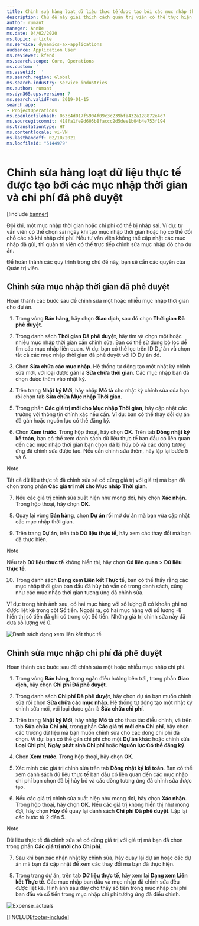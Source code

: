 ```yaml
---
title: Chỉnh sửa hàng loạt dữ liệu thực tế được tạo bởi các mục nhập thời gian và chi phí đã phê duyệt
description: Chủ đề này giải thích cách quản trị viên có thể thực hiện chỉnh sửa từng phần hoặc hàng loạt đối với các mục nhập thời gian hoặc chi phí đã phê duyệt trước đó nếu chưa hoàn tất thanh toán.
author: rumant
manager: AnnBe
ms.date: 04/02/2020
ms.topic: article
ms.service: dynamics-ax-applications
audience: Application User
ms.reviewer: kfend
ms.search.scope: Core, Operations
ms.custom: ''
ms.assetid: ''
ms.search.region: Global
ms.search.industry: Service industries
ms.author: rumant
ms.dyn365.ops.version: 7
ms.search.validFrom: 2019-01-15
search.app:
- ProjectOperations
ms.openlocfilehash: 063c4d017f5904f09c3c239bfa432a128872e4d7
ms.sourcegitcommit: 418fa1fe9d605b8faccc2d5dee1b04b4e753f194
ms.translationtype: HT
ms.contentlocale: vi-VN
ms.lasthandoff: 02/10/2021
ms.locfileid: "5144979"
---
```

# <a name="bulk-corrections-of-actuals-created-by-approved-time-and-expense-entries"></a>Chỉnh sửa hàng loạt dữ liệu thực tế được tạo bởi các mục nhập thời gian và chi phí đã phê duyệt

[!include [banner](../includes/psa-now-project-operations.md)]

Đôi khi, một mục nhập thời gian hoặc chi phí có thể bị nhập sai. Ví dụ: tư vấn viên có thể chọn sai ngày khi tạo mục nhập thời gian hoặc họ có thể đổi chỗ các số khi nhập chi phí. Nếu tư vấn viên không thể cập nhật các mục nhập đã gửi, thì quản trị viên có thể trực tiếp chỉnh sửa mục nhập đó cho dự án.

Để hoàn thành các quy trình trong chủ đề này, bạn sẽ cần các quyền của Quản trị viên.

## <a name="correct-approved-time-entries"></a>Chỉnh sửa mục nhập thời gian đã phê duyệt     

Hoàn thành các bước sau để chỉnh sửa một hoặc nhiều mục nhập thời gian cho dự án.

1. Trong vùng **Bán hàng**, hãy chọn **Giao dịch**, sau đó chọn **Thời gian Đã phê duyệt**. 

2. Trong danh sách **Thời gian Đã phê duyệt**, hãy tìm và chọn một hoặc nhiều mục nhập thời gian cần chỉnh sửa. Bạn có thể sử dụng bộ lọc để tìm các mục nhập liên quan. Ví dụ: bạn có thể lọc trên ID Dự án và chọn tất cả các mục nhập thời gian đã phê duyệt với ID Dự án đó.

3. Chọn **Sửa chữa các mục nhập**. Hệ thống tự động tạo một nhật ký chỉnh sửa mới, với loại được gán là **Sửa chữa thời gian**. Các mục nhập bạn đã chọn được thêm vào nhật ký. 

4. Trên trang **Nhật ký Mới**, hãy nhập **Mô tả** cho nhật ký chỉnh sửa của bạn rồi chọn tab **Sửa chữa Mục nhập Thời gian**.  
5. Trong phần **Các giá trị mới cho Mục nhập Thời gian**, hãy cập nhật các trường với thông tin chính xác nếu cần. Ví dụ: bạn có thể thay đổi dự án đã gán hoặc nguồn lực có thể đăng ký.

6. Chọn **Xem trước**. Trong hộp thoại, hãy chọn **OK**. Trên tab **Dòng nhật ký kế toán**, bạn có thể xem danh sách dữ liệu thực tế ban đầu có liên quan đến các mục nhập thời gian bạn chọn đã bị hủy bỏ và các dòng tương ứng đã chỉnh sửa được tạo. Nếu cần chỉnh sửa thêm, hãy lặp lại bước 5 và 6. 

> [!NOTE]
> Tất cả dữ liệu thực tế đã chỉnh sửa sẽ có cùng giá trị với giá trị mà bạn đã chọn trong phần **Các giá trị mới cho Mục nhập Thời gian**.

7. Nếu các giá trị chỉnh sửa xuất hiện như mong đợi, hãy chọn **Xác nhận**. Trong hộp thoại, hãy chọn **OK**.

8. Quay lại vùng **Bán hàng**, chọn **Dự án** rồi mở dự án mà bạn vừa cập nhật các mục nhập thời gian. 

9. Trên trang **Dự án**, trên tab **Dữ liệu thực tế**, hãy xem các thay đổi mà bạn đã thực hiện. 

> [!NOTE]
> Nếu tab **Dữ liệu thực tế** không hiển thị, hãy chọn **Có liên quan** > **Dữ liệu thực tế**.  

10. Trong danh sách **Dạng xem Liên kết Thực tế**, bạn có thể thấy rằng các mục nhập thời gian ban đầu đã hủy bỏ vẫn có trong danh sách, cũng như các mục nhập thời gian tương ứng đã chỉnh sửa. 

Ví dụ: trong hình ảnh sau, có hai mục hàng với số lượng 8 có khoản ghi nợ được liệt kê trong cột Số tiền. Ngoài ra, có hai mục hàng với số lượng -8 hiển thị số tiền đã ghi có trong cột Số tiền. Những giá trị chỉnh sửa này đã đưa số lượng về 0.

![Danh sách dạng xem liên kết thực tế](https://github.com/MicrosoftDocs/dynamics-365-customer-engagement-pr/blob/bulk-corrections-actuals-created-by-approved-time-expense-entries.md/time-actuals.png)
 
## <a name="correct-approved-expense-entries"></a>Chỉnh sửa mục nhập chi phí đã phê duyệt

Hoàn thành các bước sau để chỉnh sửa một hoặc nhiều mục nhập chi phí. 

1. Trong vùng **Bán hàng**, trong ngăn điều hướng bên trái, trong phần **Giao dịch**, hãy chọn **Chi phí Đã phê duyệt**.

2. Trong danh sách **Chi phí Đã phê duyệt**, hãy chọn dự án bạn muốn chỉnh sửa rồi chọn **Sửa chữa các mục nhập**. Hệ thống tự động tạo một nhật ký chỉnh sửa mới, với loại được gán là **Sửa chữa chi phí**. 

3. Trên trang **Nhật ký Mới**, hãy nhập **Mô tả** cho thao tác điều chỉnh, và trên tab **Sửa chữa Chi phí**, trong phần **Các giá trị mới cho Chi phí**, hãy chọn các trường dữ liệu mà bạn muốn chỉnh sửa cho các dòng chi phí đã chọn. Ví dụ: bạn có thể gán chi phí cho một **Dự án** khác hoặc chỉnh sửa **Loại Chi phí**, **Ngày phát sinh Chi phí** hoặc **Nguồn lực Có thể đăng ký**.

4. Chọn **Xem trước**. Trong hộp thoại, hãy chọn **OK**. 

5. Xác minh các giá trị chỉnh sửa trên tab **Dòng nhật ký kế toán**. Bạn có thể xem danh sách dữ liệu thực tế ban đầu có liên quan đến các mục nhập chi phí bạn chọn đã bị hủy bỏ và các dòng tương ứng đã chỉnh sửa được tạo.

6. Nếu các giá trị chỉnh sửa xuất hiện như mong đợi, hãy chọn **Xác nhận**. Trong hộp thoại, hãy chọn **OK.** Nếu các giá trị không hiển thị như mong đợi, hãy chọn **Hủy** để quay lại danh sách **Chi phí Đã phê duyệt**. Lặp lại các bước từ 2 đến 5. 

> [!NOTE]
> Dữ liệu thực tế đã chỉnh sửa sẽ có cùng giá trị với giá trị mà bạn đã chọn trong phần **Các giá trị mới cho Chi phí**.

7. Sau khi bạn xác nhận nhật ký chỉnh sửa, hãy quay lại dự án hoặc các dự án mà bạn đã cập nhật để xem các thay đổi mà bạn đã thực hiện.  

8. Trong trang dự án, trên tab **Dữ liệu thực tế**, hãy xem lại **Dạng xem Liên kết Thực tế**. Các mục nhập ban đầu và mục nhập đã chỉnh sửa đều được liệt kê. Hình ảnh sau đây cho thấy số tiền trong mục nhập chi phí ban đầu và số tiền trong mục nhập chi phí tương ứng đã điều chỉnh. 

![Expense_actuals](https://user-images.githubusercontent.com/60806505/77122219-4cd52900-69fa-11ea-8349-ccd2ffebf640.png)


[!INCLUDE[footer-include](../includes/footer-banner.md)]